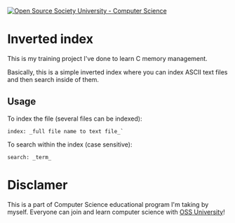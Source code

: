 [![Open Source Society University - Computer Science](https://img.shields.io/badge/OSSU-computer--science-blue.svg)](https://github.com/ossu/computer-science)

# Inverted index

This is my training project I've done to learn C memory management.

Basically, this is a simple inverted index where you can index ASCII text files and then search inside of them.

## Usage
To index the file (several files can be indexed):
```
index: _full file name to text file_`
```

To search within the index (case sensitive):
```
search: _term_
```

# Disclamer

This is a part of Computer Science educational program I'm taking by myself. Everyone can join and
learn computer science with [OSS University](https://github.com/ossu/computer-science "OSS University")!
